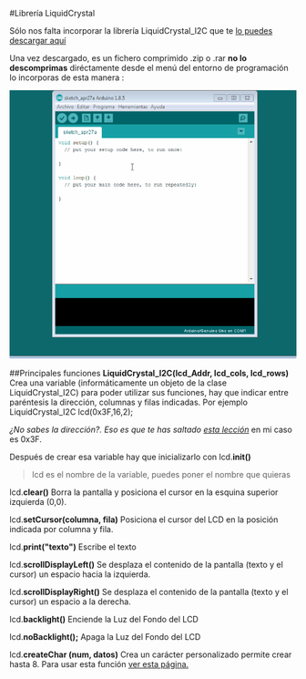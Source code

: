 #Librería LiquidCrystal

Sólo nos falta incorporar la librería LiquidCrystal_I2C que te [lo puedes descargar aquí](https://codeload.github.com/marcoschwartz/LiquidCrystal_I2C/zip/master)

Una vez descargado, es un fichero comprimido .zip o .rar **no lo descomprimas** diréctamente desde el menú del entorno de programación lo incorporas de esta manera :

![](/assets/librerias2.gif)


##Principales funciones
**LiquidCrystal_I2C(lcd_Addr, lcd_cols, lcd_rows)**
Crea una variable (informáticamente un objeto de la clase LiquidCrystal_I2C) para poder utilizar sus funciones, hay que indicar entre paréntesis la dirección, columnas y filas indicadas. Por ejemplo LiquidCrystal_I2C lcd(0x3F,16,2);

_¿No sabes la dirección?. Eso es que te has saltado [esta lección](/3-entradas-y-salidas/31-lcd/313-escaneo.md)_ en mi caso es 0x3F.

Después de crear esa variable hay que inicializarlo con lcd.**init()**

>lcd es el nombre de la variable, puedes poner el nombre que quieras

lcd.**clear()**
Borra la pantalla y posiciona el cursor en la esquina superior izquierda (0,0).

lcd.**setCursor(columna, fila)**
Posiciona el cursor del LCD en la posición indicada por columna y fila.

lcd.**print("**texto**")**
Escribe el texto 

lcd.**scrollDisplayLeft()**
Se desplaza el contenido de la pantalla (texto y el cursor) un espacio hacia la izquierda.

lcd.**scrollDisplayRight()**
Se desplaza el contenido de la pantalla (texto y el cursor) un espacio a la derecha.

lcd.**backlight()**
Enciende la Luz del Fondo del LCD

lcd.**noBacklight();**
Apaga la Luz del Fondo del LCD

lcd.**createChar (num, datos)**
Crea un carácter personalizado permite crear hasta 8. Para usar esta función [ver esta página.](https://www.arduino.cc/en/Reference/LiquidCrystalCreateChar)
